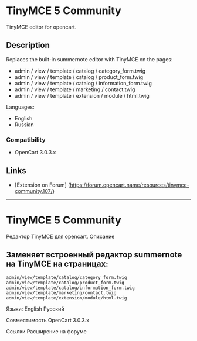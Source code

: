 # TinyMCE 5 Community

TinyMCE editor for opencart.

## Description

Replaces the built-in summernote editor with TinyMCE on the pages:
- admin / view / template / catalog / category_form.twig
- admin / view / template / catalog / product_form.twig
- admin / view / template / catalog / information_form.twig
- admin / view / template / marketing / contact.twig
- admin / view / template / extension / module / html.twig

Languages:
- English
- Russian


### Compatibility
- OpenCart 3.0.3.x

## Links
- [Extension on Forum] (https://forum.opencart.name/resources/tinymce-community.107/)

------------

# TinyMCE 5 Community

Редактор TinyMCE для opencart.
Описание

## Заменяет встроенный редактор summernote на TinyMCE на страницах:

    admin/view/template/catalog/category_form.twig
    admin/view/template/catalog/product_form.twig
    admin/view/template/catalog/information_form.twig
    admin/view/template/marketing/contact.twig
    admin/view/template/extension/module/html.twig

Языки:
    English
    Русский

Совместимость
    OpenCart 3.0.3.x

Ссылки
    Расширение на форуме
